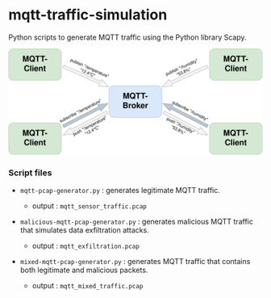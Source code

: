 # mqtt-traffic-simulation

Python scripts to generate MQTT traffic using the Python library Scapy.

![Alt text](./MQTT_minimal_network_example.png)

### Script files

- `mqtt-pcap-generator.py` : generates legitimate MQTT traffic.
  - output : `mqtt_sensor_traffic.pcap`

- `malicious-mqtt-pcap-generator.py` : generates malicious MQTT traffic that simulates data exfiltration attacks.
  - output : `mqtt_exfiltration.pcap`

- `mixed-mqtt-pcap-generator.py` : generates MQTT traffic that contains both legitimate and malicious packets.
  - output : `mqtt_mixed_traffic.pcap`
